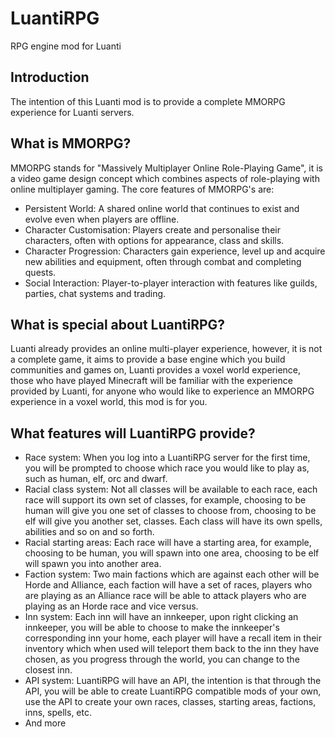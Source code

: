 # LuantiRPG
RPG engine mod for Luanti

## Introduction
The intention of this Luanti mod is to provide a complete MMORPG experience for Luanti servers.

## What is MMORPG?
MMORPG stands for "Massively Multiplayer Online Role-Playing Game", it is a video game design concept which combines aspects of role-playing with online multiplayer gaming. The core features of MMORPG's are:
* Persistent World: A shared online world that continues to exist and evolve even when players are offline.
* Character Customisation: Players create and personalise their characters, often with options for appearance, class and skills.
* Character Progression: Characters gain experience, level up and acquire new abilities and equipment, often through combat and completing quests.
* Social Interaction: Player-to-player interaction with features like guilds, parties, chat systems and trading.

## What is special about LuantiRPG?
Luanti already provides an online multi-player experience, however, it is not a complete game, it aims to provide a base engine which you build communities and games on, Luanti provides a voxel world experience, those who have played Minecraft will be familiar with the experience provided by Luanti, for anyone who would like to experience an MMORPG experience in a voxel world, this mod is for you.

## What features will LuantiRPG provide?
* Race system: When you log into a LuantiRPG server for the first time, you will be prompted to choose which race you would like to play as, such as human, elf, orc and dwarf.
* Racial class system: Not all classes will be available to each race, each race will support its own set of classes, for example, choosing to be human will give you one set of classes to choose from, choosing to be elf will give you another set, classes. Each class will have its own spells, abilities and so on and so forth.
* Racial starting areas: Each race will have a starting area, for example, choosing to be human, you will spawn into one area, choosing to be elf will spawn you into another area.
* Faction system: Two main factions which are against each other will be Horde and Alliance, each faction will have a set of races, players who are playing as an Alliance race will be able to attack players who are playing as an Horde race and vice versus.
* Inn system: Each inn will have an innkeeper, upon right clicking an innkeeper, you will be able to choose to make the innkeeper's corresponding inn your home, each player will have a recall item in their inventory which when used will teleport them back to the inn they have chosen, as you progress through the world, you can change to the closest inn.
* API system: LuantiRPG will have an API, the intention is that through the API, you will be able to create LuantiRPG compatible mods of your own, use the API to create your own races, classes, starting areas, factions, inns, spells, etc.
* And more
